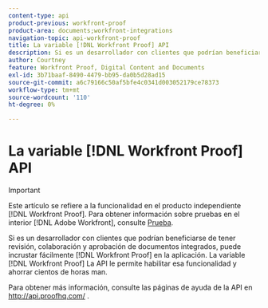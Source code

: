 ```yaml
---
content-type: api
product-previous: workfront-proof
product-area: documents;workfront-integrations
navigation-topic: api-workfront-proof
title: La variable [!DNL Workfront Proof] API
description: Si es un desarrollador con clientes que podrían beneficiarse de tener revisión, colaboración y aprobación de documentos integrados, puede incrustar fácilmente [!DNL Workfront Proof] en la aplicación. La variable [!DNL Workfront Proof] La API le permite habilitar esa funcionalidad y ahorrar cientos de horas man.
author: Courtney
feature: Workfront Proof, Digital Content and Documents
exl-id: 3b71baaf-8490-4479-bb95-da0b5d28ad15
source-git-commit: a6c79166c50af5bfe4c0341d003052179ce78373
workflow-type: tm+mt
source-wordcount: '110'
ht-degree: 0%

---
```


# La variable [!DNL Workfront Proof] API

>[!IMPORTANT]
>
>Este artículo se refiere a la funcionalidad en el producto independiente [!DNL Workfront Proof]. Para obtener información sobre pruebas en el interior [!DNL Adobe Workfront], consulte [Prueba](../../../review-and-approve-work/proofing/proofing.md).

Si es un desarrollador con clientes que podrían beneficiarse de tener revisión, colaboración y aprobación de documentos integrados, puede incrustar fácilmente [!DNL Workfront Proof] en la aplicación. La variable [!DNL Workfront Proof] La API le permite habilitar esa funcionalidad y ahorrar cientos de horas man.

Para obtener más información, consulte las páginas de ayuda de la API en http://api.proofhq.com/ .
